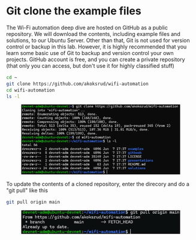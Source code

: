 # Git clone the example files

The Wi-Fi automation deep dive are hosted on GitHub as a public repository. We will download the contents, including example files and solutions, to our Ubuntu Server. Other than that, Git is not used for version control or backup in this lab. However, it is highly recommended that you learn some basic use of Git to backup and version control your own projects. GitHub account is free, and you can create a private repository (that only you can access, but don't use it for highly classified stuff)

```bash
cd ~
git clone https://github.com/akoksrud/wifi-automation
cd wifi-automation
ls -l
```

<figure><img src="../../../.gitbook/assets/image (4).png" alt=""><figcaption></figcaption></figure>

To update the contents of a cloned repository, enter the direcory and do a "git pull" like this

```bash
git pull origin main
```

<figure><img src="../../../.gitbook/assets/image (5).png" alt=""><figcaption></figcaption></figure>
